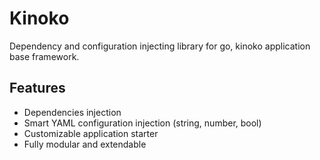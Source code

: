 # Kinoko
Dependency and configuration injecting library for go, kinoko application base framework.

## Features

* Dependencies injection
* Smart YAML configuration injection (string, number, bool)
* Customizable application starter
* Fully modular and extendable